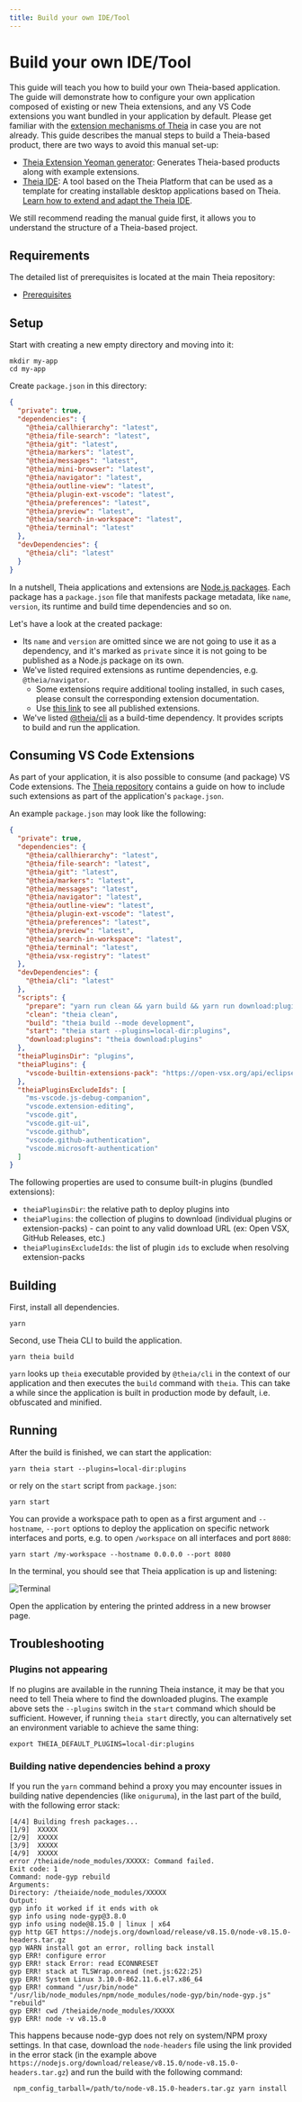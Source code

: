 ```yaml
---
title: Build your own IDE/Tool
---
```



# Build your own IDE/Tool

This guide will teach you how to build your own Theia-based application. The guide will demonstrate how to configure your own application composed of existing or new Theia extensions, and any VS Code extensions you want bundled in your application by default. Please get familiar with the [extension mechanisms of Theia](../extensions/) in case you are not already.
This guide describes the manual steps to build a Theia-based product, there are two ways to avoid this manual set-up:

- [Theia Extension Yeoman generator](https://github.com/eclipse-theia/generator-theia-extension): Generates Theia-based products along with example extensions.
- [Theia IDE](../../#theiaide): A tool based on the Theia Platform that can be used as a template for creating installable desktop applications based on Theia. [Learn how to extend and adapt the Theia IDE](../blueprint_documentation/).

We still recommend reading the manual guide first, it allows you to understand the structure of a Theia-based project.

## Requirements

The detailed list of prerequisites is located at the main Theia repository:

- [Prerequisites](https://github.com/eclipse-theia/theia/blob/master/doc/Developing.md#prerequisites)

## Setup

Start with creating a new empty directory and moving into it:

    mkdir my-app
    cd my-app

Create `package.json` in this directory:

```json
{
  "private": true,
  "dependencies": {
    "@theia/callhierarchy": "latest",
    "@theia/file-search": "latest",
    "@theia/git": "latest",
    "@theia/markers": "latest",
    "@theia/messages": "latest",
    "@theia/mini-browser": "latest",
    "@theia/navigator": "latest",
    "@theia/outline-view": "latest",
    "@theia/plugin-ext-vscode": "latest",
    "@theia/preferences": "latest",
    "@theia/preview": "latest",
    "@theia/search-in-workspace": "latest",
    "@theia/terminal": "latest"
  },
  "devDependencies": {
    "@theia/cli": "latest"
  }
}
```

In a nutshell, Theia applications and extensions are [Node.js packages](https://nodesource.com/blog/the-basics-of-package-json-in-node-js-and-npm/). Each package has a `package.json` file that manifests package metadata,
like `name`, `version`, its runtime and build time dependencies and so on.

Let's have a look at the created package:

- Its `name` and `version` are omitted since we are not going to use it as a dependency, and
    it's marked as `private` since it is not going to be published as a Node.js package on its own.
- We've listed required extensions as runtime dependencies, e.g. `@theia/navigator`.
  - Some extensions require additional tooling installed, in such cases, please consult the corresponding extension documentation.
  - Use [this link](https://www.npmjs.com/search?q=keywords:theia-extension) to see all published extensions.
- We've listed [@theia/cli](https://www.npmjs.com/package/@theia/cli) as a build-time dependency. It provides scripts to build and run the application.

## Consuming VS Code Extensions

As part of your application, it is also possible to consume (and package) VS Code extensions.
The [Theia repository](https://github.com/eclipse-theia/theia/wiki/Consuming-Builtin-and-External-VS-Code-Extensions) contains a guide on how to
include such extensions as part of the application's `package.json`.

An example `package.json` may look like the following:

```json
{
  "private": true,
  "dependencies": {
    "@theia/callhierarchy": "latest",
    "@theia/file-search": "latest",
    "@theia/git": "latest",
    "@theia/markers": "latest",
    "@theia/messages": "latest",
    "@theia/navigator": "latest",
    "@theia/outline-view": "latest",
    "@theia/plugin-ext-vscode": "latest",
    "@theia/preferences": "latest",
    "@theia/preview": "latest",
    "@theia/search-in-workspace": "latest",
    "@theia/terminal": "latest",
    "@theia/vsx-registry": "latest"
  },
  "devDependencies": {
    "@theia/cli": "latest"
  },
  "scripts": {
    "prepare": "yarn run clean && yarn build && yarn run download:plugins",
    "clean": "theia clean",
    "build": "theia build --mode development",
    "start": "theia start --plugins=local-dir:plugins",
    "download:plugins": "theia download:plugins"
  },
  "theiaPluginsDir": "plugins",
  "theiaPlugins": {
    "vscode-builtin-extensions-pack": "https://open-vsx.org/api/eclipse-theia/builtin-extension-pack/1.50.1/file/eclipse-theia.builtin-extension-pack-1.50.1.vsix"
  },
  "theiaPluginsExcludeIds": [
    "ms-vscode.js-debug-companion",
    "vscode.extension-editing",
    "vscode.git",
    "vscode.git-ui",
    "vscode.github",
    "vscode.github-authentication",
    "vscode.microsoft-authentication"
  ]
}
```

The following properties are used to consume built-in plugins (bundled extensions):

- `theiaPluginsDir`: the relative path to deploy plugins into
- `theiaPlugins`: the collection of plugins to download (individual plugins or extension-packs) - can point to any valid download URL (ex: Open VSX, GitHub Releases, etc.)
- `theiaPluginsExcludeIds`: the list of plugin `ids` to exclude when resolving extension-packs

## Building

First, install all dependencies.

    yarn

Second, use Theia CLI to build the application.

    yarn theia build

`yarn` looks up `theia` executable provided by `@theia/cli` in the context of our application
and then executes the `build` command with `theia`.
This can take a while since the application is built in production mode by default,
i.e. obfuscated and minified.

## Running

After the build is finished, we can start the application:

    yarn theia start --plugins=local-dir:plugins

or rely on the `start` script from `package.json`:

    yarn start

You can provide a workspace path to open as a first argument
and `--hostname`, `--port` options to deploy the application on specific network interfaces and ports,
e.g. to open `/workspace` on all interfaces and port `8080`:

    yarn start /my-workspace --hostname 0.0.0.0 --port 8080

In the terminal, you should see that Theia application is up and listening:

<img class="doc-image" src="../../docs-terminal.png" alt="Terminal" style="max-width: 750px">

Open the application by entering the printed address in a new browser page.

## Troubleshooting

### Plugins not appearing

If no plugins are available in the running Theia instance, it may be that you need to tell Theia where to find the downloaded plugins.
The example above sets the `--plugins` switch in the `start` command which should be sufficient.
However, if running `theia start` directly, you can alternatively set an environment variable to achieve the same thing:

    export THEIA_DEFAULT_PLUGINS=local-dir:plugins

### Building native dependencies behind a proxy

If you run the `yarn` command behind a proxy you may encounter issues in building native dependencies (like `oniguruma`), in the last part of the build, with the following error stack:

    [4/4] Building fresh packages...
    [1/9]  XXXXX
    [2/9]  XXXXX
    [3/9]  XXXXX
    [4/9]  XXXXX
    error /theiaide/node_modules/XXXXX: Command failed.
    Exit code: 1
    Command: node-gyp rebuild
    Arguments:
    Directory: /theiaide/node_modules/XXXXX
    Output:
    gyp info it worked if it ends with ok
    gyp info using node-gyp@3.8.0
    gyp info using node@8.15.0 | linux | x64
    gyp http GET https://nodejs.org/download/release/v8.15.0/node-v8.15.0-headers.tar.gz
    gyp WARN install got an error, rolling back install
    gyp ERR! configure error
    gyp ERR! stack Error: read ECONNRESET
    gyp ERR! stack at TLSWrap.onread (net.js:622:25)
    gyp ERR! System Linux 3.10.0-862.11.6.el7.x86_64
    gyp ERR! command "/usr/bin/node" "/usr/lib/node_modules/npm/node_modules/node-gyp/bin/node-gyp.js" "rebuild"
    gyp ERR! cwd /theiaide/node_modules/XXXXX
    gyp ERR! node -v v8.15.0

This happens because node-gyp does not rely on system/NPM proxy settings. In that case, download the `node-headers` file using the link provided in the error stack
(in the example above `https://nodejs.org/download/release/v8.15.0/node-v8.15.0-headers.tar.gz`) and run the build with the following command:

     npm_config_tarball=/path/to/node-v8.15.0-headers.tar.gz yarn install
